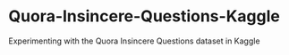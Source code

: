 # Quora-Insincere-Questions-Kaggle
Experimenting with the Quora Insincere Questions dataset in Kaggle
